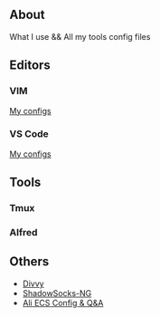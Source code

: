About
-----

What I use && All my tools config files

Editors
-------

### VIM

[My configs](https://github.com/x-bao/dot-vimrc)

### VS Code

[My configs](./VSCode)

Tools
-----

### Tmux


### Alfred

Others
------

- [Divvy](https://itunes.apple.com/us/app/divvy-window-manager/id413857545?mt=12)
- [ShadowSocks-NG](https://github.com/shadowsocks/ShadowsocksX-NG)
- [Ali ECS Config & Q&A](https://github.com/x-bao/aliConfig)
